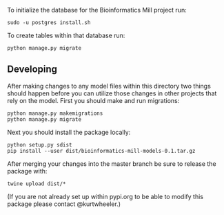 To initialize the database for the Bioinformatics Mill project run:

```
sudo -u postgres install.sh
```

To create tables within that database run:

```
python manage.py migrate
```

## Developing

After making changes to any model files within this directory two things should happen before you can utilize those changes in other projects that rely on the model. First you should make and run migrations:

```
python manage.py makemigrations
python manage.py migrate
```

Next you should install the package locally:

```
python setup.py sdist
pip install --user dist/bioinformatics-mill-models-0.1.tar.gz
```

After merging your changes into the master branch be sure to release the package with:

```
twine upload dist/*
```

(If you are not already set up within pypi.org to be able to modify this package please contact @kurtwheeler.)

